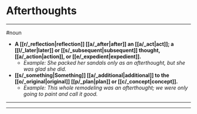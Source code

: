 # Afterthoughts
---
#noun
- **A [[r/_reflection|reflection]] [[a/_after|after]] an [[a/_act|act]]; a [[l/_later|later]] or [[s/_subsequent|subsequent]] thought, [[a/_action|action]], or [[e/_expedient|expedient]].**
	- _Example: She packed her sandals only as an afterthought, but she was glad she did._
- **[[s/_something|Something]] [[a/_additional|additional]] to the [[o/_original|original]] [[p/_plan|plan]] or [[c/_concept|concept]].**
	- _Example: This whole remodeling was an afterthought; we were only going to paint and call it good._
---
---
